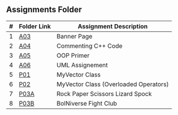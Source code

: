 ##  Assignments Folder

|   #   | Folder Link | Assignment Description |
| :---: | ----------- | ---------------------- |
|   1   |    [A03](https://github.com/tranvex/3013-Algorithms-Helal/tree/main/Assignments/A03)| Banner Page|
|   2   |    [A04](https://github.com/tranvex/2143-OOP-Helal/tree/main/Assignments/A04)| Commenting C++ Code|
|   3   |    [A05](https://github.com/tranvex/2143-OOP-Helal/tree/main/Assignments/A05)| OOP Primer|
|   4   |    [A06](https://github.com/tranvex/2143-OOP-Helal/tree/main/Assignments/A06)| UML Assignement|
|   5   |    [P01](https://github.com/tranvex/2143-OOP-Helal/tree/main/Assignments/P01)| MyVector Class|
|   6   |    [P02](https://github.com/tranvex/2143-OOP-Helal/tree/main/Assignments/P02)| MyVector Class (Overloaded Operators)|
|   7   |    [P03A](https://github.com/tranvex/2143-OOP-Helal/tree/main/Assignments/P03A)| Rock Paper Scissors Lizard Spock|
|   8   |    [P03B](https://github.com/tranvex/2143-OOP-Helal/tree/main/Assignments/P03B)| BolNiverse Fight Club|
